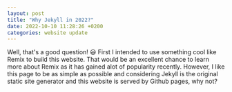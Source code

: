 ```yaml
---
layout: post
title: "Why Jekyll in 2022?"
date: 2022-10-10 11:28:26 +0200
categories: website update
---
```


Well, that's a good question! 😃 First I intended to use something cool like Remix to build this website. That would be an excellent chance to learn more about Remix as it has gained alot of popularity recently. However, I like this page to be as simple as possible and considering Jekyll is the original static site generator and this website is served by Github pages, why not?
